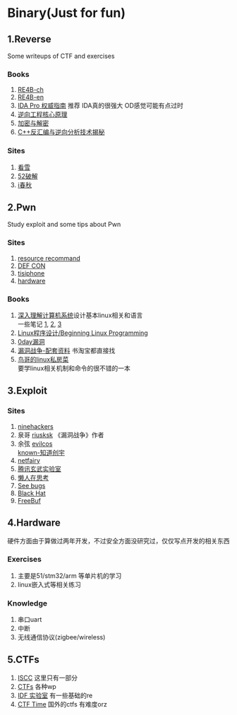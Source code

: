 # Binary(Just for fun)

## 1.Reverse
Some writeups of CTF and exercises
### Books
1. [RE4B-ch](https://github.com/dennis714/reverse-engineering-for-beginners)<br>
2. [RE4B-en](https://beginners.re/RE4B-EN.pdf)<br>
3. [IDA Pro 权威指南](http://www.ituring.com.cn/book/791) 推荐 IDA真的很强大 OD感觉可能有点过时<br>
4. [逆向工程核心原理](http://www.ituring.com.cn/book/1266)<br>
5. [加密与解密](http://bbs.pediy.com/showthread.php?t=66210)<br>
6. [C++反汇编与逆向分析技术揭秘](http://bbs.pediy.com/showthread.php?t=140350)<br>

### Sites
1. [看雪](http://www.pediy.com/)<br>
2. [52破解](http://www.52pojie.cn/)<br>
3. [i春秋](http://www.ichunqiu.com/)


## 2.Pwn
Study exploit and some tips about Pwn
### Sites
1. [resource recommand](http://www.pentest.guru/index.php/2016/01/28/best-books-tutorials-and-courses-to-learn-about-exploit-development/)<br>
2. [DEF CON](https://www.defcon.org/#)<br>
3. [tisiphone](https://tisiphone.net/)<br>
4. [hardware](http://www.sp3ctr3.me/hardware-security-resources/)<br>

### Books
1. [深入理解计算机系统](https://github.com/Urinx/Books/blob/master/cs/%E6%B7%B1%E5%85%A5%E7%90%86%E8%A7%A3%E8%AE%A1%E7%AE%97%E6%9C%BA%E7%B3%BB%E7%BB%9F.pdf)设计基本linux相关和语言<br>
 一些笔记 [1](http://blog.sina.com.cn/s/blog_6874dd910101l3lx.html), [2](https://www.gitbook.com/book/xxg1413/csapp/details), [3](http://wdxtub.com/2016/04/16/thin-csapp-0/)
2. [Linux程序设计/Beginning Linux Programming](http://www.ituring.com.cn/book/171)<br>
3. [0day漏洞]()<br>
4. [漏洞战争-配套资料](https://github.com/riusksk/vul_war) 书淘宝都直接找<br>
5. [鸟哥的linux私房菜](http://cn.linux.vbird.org/)<br> 要学linux相关机制和命令的很不错的一本

## 3.Exploit
### Sites
1. [ninehackers](http://www.ninehackers.com/)<br>
2. 泉哥
 [riusksk](http://riusksk.me/) 《漏洞战争》作者<br>
3. 余弦
 [evilcos](http://evilcos.me/)<br>
 [known-知道创宇](http://blog.knownsec.com/)<br>
4. [netfairy](http://www.netfairy.net/)<br>
5. [腾讯玄武实验室](http://xlab.tencent.com/cn/)<br>
6. [懒人在思考](https://zhuanlan.zhihu.com/evilcos)
7. [See bugs](https://www.seebug.org/)<br>
8. [Black Hat](https://www.blackhat.com/)<br>
9. [FreeBuf](http://freebuf.com/)

## 4.Hardware
硬件方面由于算做过两年开发，不过安全方面没研究过，仅仅写点开发的相关东西<br>
### Exercises
1. 主要是51/stm32/arm 等单片机的学习<br>
2. linux嵌入式等相关练习<br>

### Knowledge
1. 串口uart<br>
2. 中断<br>
3. 无线通信协议(zigbee/wireless)<br>

## 5.CTFs
1. [ISCC](http://lazymind.me/2016/05/iscc-2016-ctf-writeup/) 这里只有一部分<br>
2. [CTFs](https://github.com/ctfs) 各种wp<br>
3. [IDF 实验室](http://ctf.idf.cn/) 有一些基础的re<br>
4. [CTF Time](https://ctftime.org/) 国外的ctfs 有难度orz<br>

